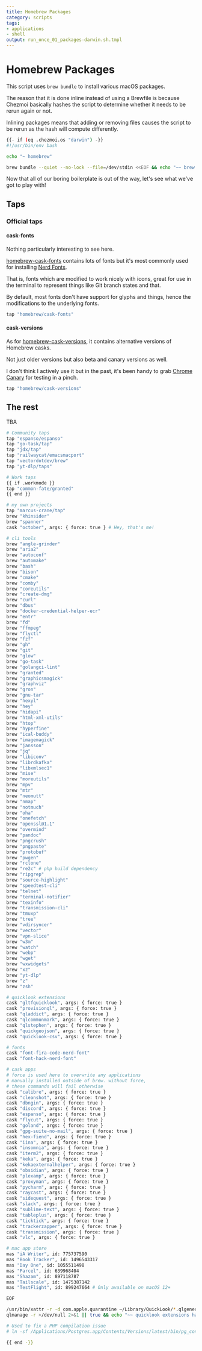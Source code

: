 ```yaml
---
title: Homebrew Packages
category: scripts
tags:
- applications
- shell
output: run_once_01_packages-darwin.sh.tmpl
---
```


# Homebrew Packages

This script uses `brew bundle` to install various macOS packages.

The reason that it is done inline instead of using a Brewfile is because Chezmoi basically hashes the script to determine whether it needs to be rerun again or not.

Inlining packages means that adding or removing files causes the script to be rerun as the hash will compute differently.

```bash
{{- if (eq .chezmoi.os "darwin") -}}
#!/usr/bin/env bash

echo "~ homebrew"

brew bundle --quiet --no-lock --file=/dev/stdin <<EOF && echo "~~ brew packages have been updated"
```

Now that all of our boring boilerplate is out of the way, let's see what we've got to play with!

## Taps

### Official taps

#### cask-fonts

Nothing particularly interesting to see here.

[homebrew-cask-fonts](https://github.com/Homebrew/homebrew-cask-fonts) contains lots of fonts but it's most commonly used for installing [Nerd Fonts](https://www.nerdfonts.com/).

That is, fonts which are modified to work nicely with icons, great for use in the terminal to represent things like Git branch states and that.

By default, most fonts don't have support for glyphs and things, hence the modifications to the underlying fonts.

```bash
tap "homebrew/cask-fonts"
```

#### cask-versions

As for [homebrew-cask-versions](https://github.com/Homebrew/homebrew-cask-versions), it contains alternative versions of Homebrew casks.

Not just older versions but also beta and canary versions as well.

I don't think I actively use it but in the past, it's been handy to grab [Chrome Canary](https://www.google.com/intl/en_au/chrome/canary/) for testing in a pinch.

```bash
tap "homebrew/cask-versions"
```

## The rest

TBA

```bash
# Community taps
tap "espanso/espanso"
tap "go-task/tap"
tap "jdx/tap"
tap "railwaycat/emacsmacport"
tap "vectordotdev/brew"
tap "yt-dlp/taps"

# Work taps
{{ if .workmode }}
tap "common-fate/granted"
{{ end }}

# my own projects
tap "marcus-crane/tap"
brew "khinsider"
brew "spanner"
cask "october", args: { force: true } # Hey, that's me!

# cli tools
brew "angle-grinder"
brew "aria2"
brew "autoconf"
brew "automake"
brew "bash"
brew "bison"
brew "cmake"
brew "comby"
brew "coreutils"
brew "create-dmg"
brew "curl"
brew "dbus"
brew "docker-credential-helper-ecr"
brew "entr"
brew "fd"
brew "ffmpeg"
brew "flyctl"
brew "fzf"
brew "gh"
brew "git"
brew "glow"
brew "go-task"
brew "golangci-lint"
brew "granted"
brew "graphicsmagick"
brew "graphviz"
brew "gron"
brew "gnu-tar"
brew "hexyl"
brew "hey"
brew "hidapi"
brew "html-xml-utils"
brew "htop"
brew "hyperfine"
brew "ical-buddy"
brew "imagemagick"
brew "jansson"
brew "jq"
brew "libiconv"
brew "librdkafka"
brew "libxmlsec1"
brew "mise"
brew "moreutils"
brew "mpv"
brew "mtr"
brew "neomutt"
brew "nmap"
brew "notmuch"
brew "oha"
brew "onefetch"
brew "openssl@1.1"
brew "overmind"
brew "pandoc"
brew "pngcrush"
brew "pngpaste"
brew "protobuf"
brew "pwgen"
brew "rclone"
brew "re2c" # php build dependency
brew "ripgrep"
brew "source-highlight"
brew "speedtest-cli"
brew "telnet"
brew "terminal-notifier"
brew "texinfo"
brew "transmission-cli"
brew "tmuxp"
brew "tree"
brew "vdirsyncer"
brew "vector"
brew "vpn-slice"
brew "w3m"
brew "watch"
brew "webp"
brew "wget"
brew "wxwidgets"
brew "xz"
brew "yt-dlp"
brew "z"
brew "zsh"

# quicklook extensions
cask "gltfquicklook", args: { force: true }
cask "provisionql", args: { force: true }
cask "qladdict", args: { force: true }
cask "qlcommonmark", args: { force: true }
cask "qlstephen", args: { force: true }
cask "quickgeojson", args: { force: true }
cask "quicklook-csv", args: { force: true }

# fonts
cask "font-fira-code-nerd-font"
cask "font-hack-nerd-font"

# cask apps
# force is used here to overwrite any applications
# manually installed outside of brew. without force,
# these commands will fail otherwise
cask "calibre", args: { force: true }
cask "cleanshot", args: { force: true }
cask "dbngin", args: { force: true }
cask "discord", args: { force: true }
cask "espanso", args: { force: true }
cask "flycut", args: { force: true }
cask "goland", args: { force: true }
cask "gpg-suite-no-mail", args: { force: true }
cask "hex-fiend", args: { force: true }
cask "iina", args: { force: true }
cask "insomnia", args: { force: true }
cask "iterm2", args: { force: true }
cask "keka", args: { force: true }
cask "kekaexternalhelper", args: { force: true }
cask "obsidian", args: { force: true }
cask "plexamp", args: { force: true }
cask "proxyman", args: { force: true }
cask "pycharm", args: { force: true }
cask "raycast", args: { force: true }
cask "sidequest", args: { force: true }
cask "slack", args: { force: true }
cask "sublime-text", args: { force: true }
cask "tableplus", args: { force: true }
cask "ticktick", args: { force: true }
cask "trackerzapper", args: { force: true }
cask "transmission", args: { force: true }
cask "vlc", args: { force: true }

# mac app store
mas "iA Writer", id: 775737590
mas "Book Tracker", id: 1496543317
mas "Day One", id: 1055511498
mas "Parcel", id: 639968404
mas "Shazam", id: 897118787
mas "Tailscale", id: 1475387142
mas "TestFlight", id: 899247664 # Only available on macOS 12+

EOF

/usr/bin/xattr -r -d com.apple.quarantine ~/Library/QuickLook/*.qlgenerator
qlmanage -r >/dev/null 2>&1 || true && echo "~~ quicklook extensions have been configured"

# Used to fix a PHP compilation issue
# ln -sf /Applications/Postgres.app/Contents/Versions/latest/bin/pg_config  /usr/local/bin/pg_config

{{ end -}}
```
